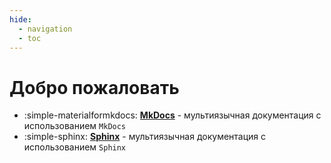 ```yaml
---
hide:
  - navigation
  - toc
---
```


# Добро пожаловать

<div class="grid cards" markdown>

- :simple-materialformkdocs: __[MkDocs]__ - мультиязычная документация с использованием `MkDocs`
- :simple-sphinx: __[Sphinx]__ - мультиязычная документация с использованием `Sphinx`

</div>

  [MkDocs]: mkdocs.md
  [Sphinx]: sphinx.md